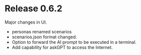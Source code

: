 
# Release 0.6.2
Major changes in UI.
* personas renamed scenarios
* scenarios.json format changed.
* Option to forward the AI prompt to be executed in a terminal.
* Add capability for askGPT to access the Internet. 